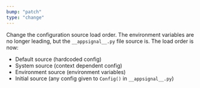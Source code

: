 ```yaml
---
bump: "patch"
type: "change"
---
```


Change the configuration source load order. The environment variables are no longer leading, but the `__appsignal__.py` file source is. The load order is now:

- Default source (hardcoded config)
- System source (context dependent config)
- Environment source (environment variables)
- Initial source (any config given to `Config()` in `__appsignal__.py`)
